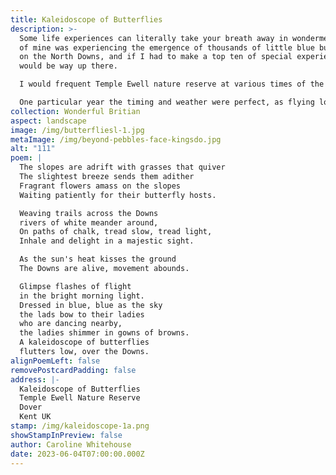 ```yaml
---
title: Kaleidoscope of Butterflies
description: >-
  Some life experiences can literally take your breath away in wonderment, one
  of mine was experiencing the emergence of thousands of little blue butterflies
  on the North Downs, and if I had to make a top ten of special experiences this
  would be way up there. 

  I would frequent Temple Ewell nature reserve at various times of the year to spot various butterflies and flowers throughout the seasons. Summer was particularly special as the reward after the hot climb was to sit quietly on a sheltered slope and watch, it never took long for a myriad of butterflies and other insects to frequent the abundant surrounding flowers.

  One particular year the timing and weather were perfect, as flying low over a sheltered slope were thousands of blue butterflies, it went from saying, there's one, there's one, to silence as it became apparent something rather special was happening. Being surrounded by so many delicate creatures at once was awe-inspiring.
collection: Wonderful Britian
aspect: landscape
image: /img/butterfliesl-1.jpg
metaImage: /img/beyond-pebbles-face-kingsdo.jpg
alt: "111"
poem: |
  The slopes are adrift with grasses that quiver
  The slightest breeze sends them adither
  Fragrant flowers amass on the slopes
  Waiting patiently for their butterfly hosts.

  Weaving trails across the Downs
  rivers of white meander around,
  On paths of chalk, tread slow, tread light,
  Inhale and delight in a majestic sight.

  As the sun's heat kisses the ground
  The Downs are alive, movement abounds.

  Glimpse flashes of flight 
  in the bright morning light.
  Dressed in blue, blue as the sky
  the lads bow to their ladies 
  who are dancing nearby, 
  the ladies shimmer in gowns of browns.
  A kaleidoscope of butterflies
  flutters low, over the Downs.
alignPoemLeft: false
removePostcardPadding: false
address: |-
  Kaleidoscope of Butterflies
  Temple Ewell Nature Reserve
  Dover
  Kent UK
stamp: /img/kaleidoscope-1a.png
showStampInPreview: false
author: Caroline Whitehouse
date: 2023-06-04T07:00:00.000Z
---
```

